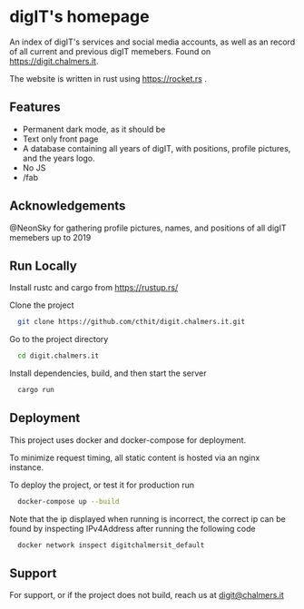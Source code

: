 
# digIT's homepage

An index of digIT's services and social media accounts, as well as an record of all current and previous digIT memebers.
Found on https://digit.chalmers.it.

The website is written in rust using https://rocket.rs .
 

## Features

- Permanent dark mode, as it should be
- Text only front page
- A database containing all years of digIT, with positions, profile pictures, and the years logo.
- No JS
- /fab 

  
## Acknowledgements
@NeonSky for gathering profile pictures, names, and positions of all digIT memebers up to 2019
 
  
## Run Locally

Install rustc and cargo from https://rustup.rs/

Clone the project

```bash
  git clone https://github.com/cthit/digit.chalmers.it.git
```

Go to the project directory

```bash
  cd digit.chalmers.it
```

Install dependencies, build, and then start the server

```bash
  cargo run
``` 

  
## Deployment

This project uses docker and docker-compose for deployment.

To minimize request timing, all static content is hosted via an nginx instance.

To deploy the project, or test it for production run
```bash
  docker-compose up --build
```

Note that the ip displayed when running is incorrect, the correct ip can be found by inspecting IPv4Address after running the following code
```bash
  docker network inspect digitchalmersit_default
```
  
## Support

For support, or if the project does not build, reach us at digit@chalmers.it

